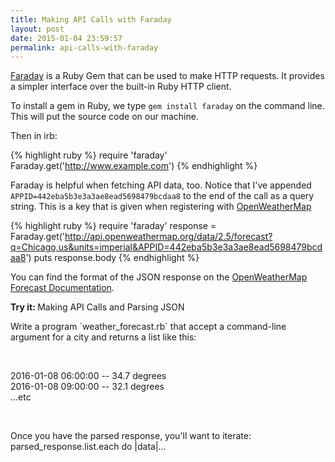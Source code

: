 ```yaml
---
title: Making API Calls with Faraday
layout: post
date: 2015-01-04 23:59:57
permalink: api-calls-with-faraday
---
```


<a href="https://github.com/lostisland/faraday">Faraday</a> is a Ruby Gem that can be used to make HTTP requests. It provides a simpler interface over the built-in Ruby HTTP client. 

To install a gem in Ruby, we type `gem install faraday` on the command line. This will put the source code on our machine.

Then in irb:

{% highlight ruby %}
require 'faraday'
Faraday.get('http://www.example.com')
{% endhighlight %}

Faraday is helpful when fetching API data, too. Notice that I've appended `APPID=442eba5b3e3a3ae8ead5698479bcdaa8` to the end of the call as a query string. This is a key that is given when registering with <a href="http://openweathermap.org/">OpenWeatherMap</a>

{% highlight ruby %}
require 'faraday'
response = Faraday.get('http://api.openweathermap.org/data/2.5/forecast?q=Chicago,us&units=imperial&APPID=442eba5b3e3a3ae8ead5698479bcdaa8')
puts response.body
{% endhighlight %}

You can find the format of the JSON response on the <a href="http://openweathermap.org/forecast5">OpenWeatherMap Forecast Documentation</a>.

<div class="card blue-grey darken-1">
  <div class="card-content white-text">
    <span class="card-title orange-text"><b>Try it: </b>Making API Calls and Parsing JSON</span>
    <p>
      Write a program `weather_forecast.rb` that accept a command-line argument for a city and returns a list like this:
    </p> <br>
    <p>
2016-01-08 06:00:00 -- 34.7 degrees <br>
2016-01-08 09:00:00 -- 32.1 degrees <br>
...etc
    </p> <br>
      <p>
      Once you have the parsed response, you'll want to iterate: parsed_response.list.each do |data|...
    </p>

  </div>
</div>
